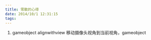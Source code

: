 ```yaml
---
title: 零散的心得
date: 2014/10/1 12:31:15
tags:
---
```



  1. gameobject alignwithview 移动摄像头视角到当前视角，gameobject


